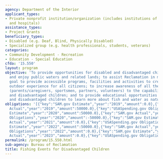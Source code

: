```yaml
---
agency: Department of the Interior
applicant_types:
- Private nonprofit institution/organization (includes institutions of higher education
  and hospitals)
assistance_types:
- Project Grants
beneficiary_types:
- Disabled (e.g. Deaf, Blind, Physically Disabled)
- Specialized group (e.g. health professionals, students, veterans)
categories:
- Community Development - Recreation
- Education - Special Education
cfda: '15.550'
layout: program
objective: 'To provide opportunities for disabled and disadvantaged children to use
  and enjoy public waters and related lands; to assist Reclamation in meeting its
  goal to provide accessible programs, facilities and activities to create a positive
  outdoor experience for all citizens; to increase awareness of all the participants
  (parents/caregivers, sportsmen, partners, volunteers) to the capabilities of disabled
  and disadvantaged children; and to provide educational opportunities for disabled
  and disadvantaged children to learn more about fish and water as natural resources. '
obligations: '[{"key":"SAM.gov Estimate","year":"2019","amount":0.0},{"key":"SAM.gov
  Actual","year":"2019","amount":50000.0},{"key":"USASpending.gov Obligations","year":"2019","amount":22234.78},{"key":"SAM.gov
  Estimate","year":"2020","amount":50000.0},{"key":"SAM.gov Actual","year":"2020","amount":0.0},{"key":"USASpending.gov
  Obligations","year":"2020","amount":-50000.0},{"key":"SAM.gov Estimate","year":"2021","amount":0.0},{"key":"SAM.gov
  Actual","year":"2021","amount":0.0},{"key":"USASpending.gov Obligations","year":"2021","amount":4750.0},{"key":"SAM.gov
  Estimate","year":"2022","amount":50000.0},{"key":"SAM.gov Actual","year":"2022","amount":15000.0},{"key":"USASpending.gov
  Obligations","year":"2022","amount":0.0},{"key":"SAM.gov Estimate","year":"2023","amount":20000.0},{"key":"SAM.gov
  Actual","year":"2023","amount":0.0},{"key":"USASpending.gov Obligations","year":"2023","amount":18128.0}]'
permalink: /program/15.550.html
sub-agency: Bureau of Reclamation
title: Fishing Events for Disadvantaged Children
---
```

